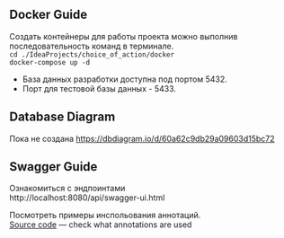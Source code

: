 ## Docker Guide

Создать контейнеры для работы проекта можно выполнив последовательность команд в терминале.\
```cd ./IdeaProjects/choice_of_action/docker```\
```docker-compose up -d```

- База данных разработки доступна под портом 5432.
- Порт для тестовой базы данных - 5433.


## Database Diagram
Пока не создана
https://dbdiagram.io/d/60a62c9db29a09603d15bc72

## Swagger Guide
Ознакомиться с эндпоинтами\
http://localhost:8080/api/swagger-ui.html

Посмотреть примеры инспольования аннотаций.\
[Source code](https://github.com/springdoc/springdoc-openapi-demos/blob/master/springdoc-openapi-spring-boot-2-webmvc/src/main/java/org/springdoc/demo/app2/api/UserApi.java) — check what annotations are used
